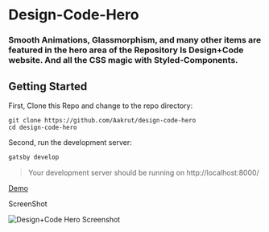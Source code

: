 # Design-Code-Hero

### Smooth Animations, Glassmorphism, and many other items are featured in the hero area of the Repository Is Design+Code website. And all the CSS magic with Styled-Components.

## Getting Started

First, Clone this Repo and change to the repo directory:

```
git clone https://github.com/Aakrut/design-code-hero
cd design-code-hero
```

Second, run the development server:

```bash
gatsby develop
```

> Your development server should be running on http://localhost:8000/

[Demo](https://design-code-hero-clone.netlify.app/)

ScreenShot

![Design+Code Hero Screenshot](https://user-images.githubusercontent.com/67114280/178742044-aa66bfa6-385e-483f-8a1f-016b92d68c5e.png)
